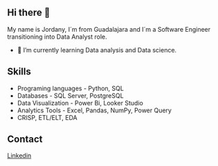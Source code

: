 ## Hi there 👋

My name is Jordany, I´m from Guadalajara and I´m a Software Engineer transitioning into Data Analyst role.

- 🔭 I’m currently learning Data analysis and Data science.

## Skills

* Programing languages - Python, SQL
* Databases - SQL Server, PostgreSQL
* Data Visualization - Power Bi, Looker Studio
* Analytics Tools - Excel, Pandas, NumPy, Power Query
* CRISP, ETL/ELT, EDA

## Contact
 
[Linkedin](https://www.linkedin.com/in/jordany-j-b37454153)
<!--
**JaureguiJo/JaureguiJo** is a ✨ _special_ ✨ repository because its `README.md` (this file) appears on your GitHub profile.

Here are some ideas to get you started:

- 🔭 I’m currently working on ...
- 🌱 I’m currently learning ...
- 👯 I’m looking to collaborate on ...
- 🤔 I’m looking for help with ...
- 💬 Ask me about ...
- 📫 How to reach me: ...
- 😄 Pronouns: ...
- ⚡ Fun fact: ...
-->
